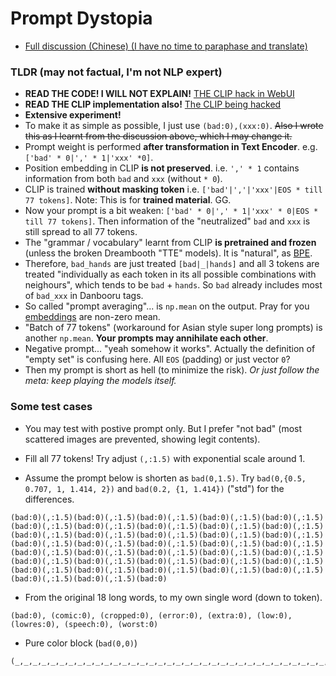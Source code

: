 # Prompt Dystopia #

- [Full discussion (Chinese) (I have no time to paraphase and translate)](https://discord.com/channels/1033769426216046622/1033771987450994718/1077260057743462472)

### TLDR (may not factual, I'm not NLP expert)  ###

- **READ THE CODE! I WILL NOT EXPLAIN!** [THE CLIP hack in WebUI](https://github.com/AUTOMATIC1111/stable-diffusion-webui/blob/master/modules/sd_hijack_clip.py)
- **READ THE CLIP implementation also!** [The CLIP being hacked](https://huggingface.co/transformers/v4.8.0/model_doc/clip.html)
- **Extensive experiment!**
- To make it as simple as possible, I just use `(bad:0),(xxx:0)`. ~~Also I wrote this as I learnt from the discussion above, which I may change it.~~
- Prompt weight is performed **after transformation in Text Encoder**. e.g. `['bad' * 0|',' * 1|'xxx' *0]`.
- Position embedding in CLIP **is not preserved**. i.e. `',' * 1` contains information from both `bad` and `xxx` (without `* 0`).
- CLIP is trained **without masking token** i.e. `['bad'|','|'xxx'|EOS * till 77 tokens]`. Note: This is for **trained material**. GG.
- Now your prompt is a bit weaken: `['bad' * 0|',' * 1|'xxx' * 0|EOS * till 77 tokens]`. Then information of the "neutralized" `bad` and `xxx` is still spread to all 77 tokens.
- The "grammar / vocabulary" learnt from CLIP **is pretrained and frozen** (unless the broken Dreambooth "TTE" models). It is "natural", as [BPE](https://en.wikipedia.org/wiki/Byte_pair_encoding). 
- Therefore, `bad_hands` are just treated `[bad|_|hands]` and all 3 tokens are treated "individually as each token in its all possible combinations with neighours", which tends to be `bad` + `hands`. So `bad` already includes most of `bad_xxx` in Danbooru tags. 
- So called "prompt averaging"... is `np.mean` on the output. Pray for you [embeddings](https://www.tensorflow.org/text/guide/word_embeddings) are non-zero mean.
- "Batch of 77 tokens" (workaround for Asian style super long prompts) is another `np.mean`. **Your prompts may annihilate each other**.
- Negative prompt... "yeah somehow it works". Actually the definition of "empty set" is confusing here. All `EOS` (padding) or just vector `0`?
- Then my prompt is short as hell (to minimize the risk). *Or just follow the meta: keep playing the models itself.*

### Some test cases ###

- You may test with postive prompt only. But I prefer "not bad" (most scattered images are prevented, showing legit contents).

- Fill all 77 tokens! Try adjust `(,:1.5)` with exponential scale around 1.
- Assume the prompt below is shorten as `bad(0,1.5)`. Try `bad(0,{0.5, 0.707, 1, 1.414, 2})` and `bad(0.2, {1, 1.414})` ("std") for the differences.  

```
(bad:0)(,:1.5)(bad:0)(,:1.5)(bad:0)(,:1.5)(bad:0)(,:1.5)(bad:0)(,:1.5)(bad:0)(,:1.5)(bad:0)(,:1.5)(bad:0)(,:1.5)(bad:0)(,:1.5)(bad:0)(,:1.5)(bad:0)(,:1.5)(bad:0)(,:1.5)(bad:0)(,:1.5)(bad:0)(,:1.5)(bad:0)(,:1.5)(bad:0)(,:1.5)(bad:0)(,:1.5)(bad:0)(,:1.5)(bad:0)(,:1.5)(bad:0)(,:1.5)(bad:0)(,:1.5)(bad:0)(,:1.5)(bad:0)(,:1.5)(bad:0)(,:1.5)(bad:0)(,:1.5)(bad:0)(,:1.5)(bad:0)(,:1.5)(bad:0)(,:1.5)(bad:0)(,:1.5)(bad:0)(,:1.5)(bad:0)(,:1.5)(bad:0)(,:1.5)(bad:0)(,:1.5)(bad:0)(,:1.5)(bad:0)(,:1.5)(bad:0)(,:1.5)(bad:0)(,:1.5)(bad:0)
```

- From the original 18 long words, to my own single word (down to token).

```
(bad:0), (comic:0), (cropped:0), (error:0), (extra:0), (low:0), (lowres:0), (speech:0), (worst:0)
```

- Pure color block (`bad(0,0)`)

```
(_,_,_,_,_,_,_,_,_,_,_,_,_,_,_,_,_,_,_,_,_,_,_,_,_,_,_,_,_,_,_,_,_,_,_,_,_,_,_:0)
```
